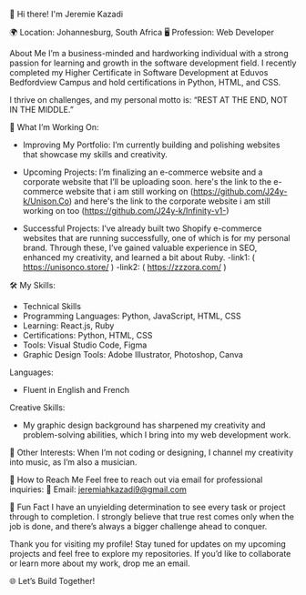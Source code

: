 👋 Hi there! I'm Jeremie Kazadi

🌍 Location: Johannesburg, South Africa
🖥️ Profession: Web Developer

About Me
I’m a business-minded and hardworking individual with a strong passion for learning and growth in the software development field. I recently completed my Higher Certificate in Software Development at Eduvos Bedfordview Campus and hold certifications in Python, HTML, and CSS.

I thrive on challenges, and my personal motto is:
“REST AT THE END, NOT IN THE MIDDLE.”

🚀 What I’m Working On:

- Improving My Portfolio: I’m currently building and polishing websites that showcase my skills and creativity.
  
- Upcoming Projects: I’m finalizing an e-commerce website and a corporate website that I’ll be uploading soon.
here's the link to the e-commerce website that i am still working on (https://github.com/J24y-k/Unison.Co)
and here's the link to the corporate website i am still working on too (https://github.com/J24y-k/Infinity-v1-)

- Successful Projects: I’ve already built two Shopify e-commerce websites that are running successfully, one of which is for my personal brand. Through these, I’ve gained valuable experience in SEO, enhanced my creativity, and learned a bit about Ruby.
-link1: ( https://unisonco.store/ )
-link2: ( https://zzzora.com/ )

🛠️ My Skills: 

- Technical Skills
- Programming Languages: Python, JavaScript, HTML, CSS
- Learning: React.js, Ruby
- Certifications: Python, HTML, CSS
- Tools: Visual Studio Code, Figma
- Graphic Design Tools: Adobe Illustrator, Photoshop, Canva

Languages:
- Fluent in English and French
  
Creative Skills: 
- My graphic design background has sharpened my creativity and problem-solving abilities, which I bring into my web development work.

🎵 Other Interests: 
When I’m not coding or designing, I channel my creativity into music, as I’m also a musician.

📨 How to Reach Me
Feel free to reach out via email for professional inquiries:
📧 Email: jeremiahkazadi9@gmail.com

🌟 Fun Fact
I have an unyielding determination to see every task or project through to completion. I strongly believe that true rest comes only when the job is done, and there’s always a bigger challenge ahead to conquer.


Thank you for visiting my profile! Stay tuned for updates on my upcoming projects and feel free to explore my repositories. If you’d like to collaborate or learn more about my work, drop me an email.

🌐 Let’s Build Together!
